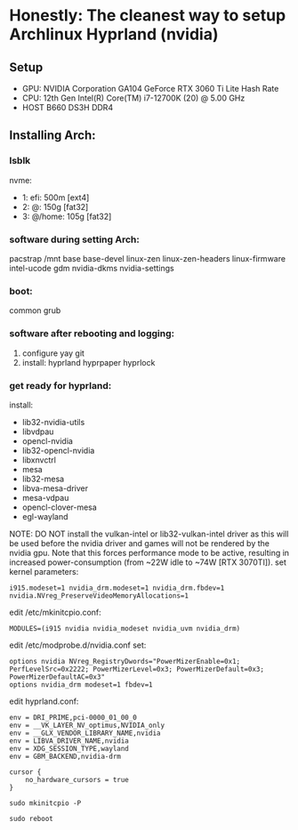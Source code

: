 # Honestly: The cleanest way to setup Archlinux Hyprland (nvidia)
## Setup
- GPU: NVIDIA Corporation GA104 GeForce RTX 3060 Ti Lite Hash Rate
- CPU: 12th Gen Intel(R) Core(TM) i7-12700K (20) @ 5.00 GHz
- HOST B660 DS3H DDR4
## Installing Arch: 
### lsblk
nvme:
- 1: efi: 500m [ext4]
- 2: @: 150g [fat32]
- 3: @/home: 105g [fat32]
### software during setting Arch:
pacstrap /mnt base base-devel linux-zen linux-zen-headers linux-firmware intel-ucode gdm nvidia-dkms nvidia-settings 
### boot:
common grub
### software after rebooting and logging:
1. configure yay git
2. install:
hyprland
hyprpaper
hyprlock
### get ready for hyprland:

install:
- lib32-nvidia-utils
- libvdpau
- opencl-nvidia
- lib32-opencl-nvidia
- libxnvctrl
- mesa
- lib32-mesa
- libva-mesa-driver
- mesa-vdpau
- opencl-clover-mesa
- egl-wayland
    
NOTE: DO NOT install the vulkan-intel or lib32-vulkan-intel driver as this will be used before the nvidia driver and games will not be rendered by the nvidia gpu.
Note that this forces performance mode to be active, resulting in increased power-consumption (from ~22W idle to ~74W [RTX 3070TI]).
set kernel parameters:

```
i915.modeset=1 nvidia_drm.modeset=1 nvidia_drm.fbdev=1 nvidia.NVreg_PreserveVideoMemoryAllocations=1
```
edit /etc/mkinitcpio.conf:

```MODULES=(i915 nvidia nvidia_modeset nvidia_uvm nvidia_drm)```

edit /etc/modprobe.d/nvidia.conf set:

```
options nvidia NVreg_RegistryDwords="PowerMizerEnable=0x1; PerfLevelSrc=0x2222; PowerMizerLevel=0x3; PowerMizerDefault=0x3; PowerMizerDefaultAC=0x3"
options nvidia_drm modeset=1 fbdev=1
```

edit hyprland.conf:

```
env = DRI_PRIME,pci-0000_01_00_0
env = __VK_LAYER_NV_optimus,NVIDIA_only 
env = __GLX_VENDOR_LIBRARY_NAME,nvidia
env = LIBVA_DRIVER_NAME,nvidia
env = XDG_SESSION_TYPE,wayland
env = GBM_BACKEND,nvidia-drm

cursor {
    no_hardware_cursors = true
}
```

`sudo mkinitcpio -P`

`sudo reboot`

